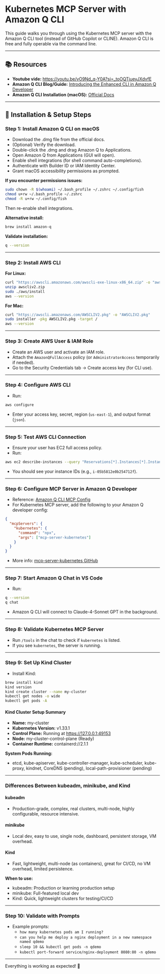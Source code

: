 # Kubernetes MCP Server with Amazon Q CLI

This guide walks you through using the Kubernetes MCP server with the Amazon Q CLI tool (instead of GitHub Copilot or CLINE). Amazon Q CLI is free and fully operable via the command line.

---

## 📚 Resources
- **Youtube vide:** https://youtu.be/vO9Nd_q-Y0A?si=_toOQTjueyJXdvfE
- **Amazon Q CLI Blog/Guide:** [Introducing the Enhanced CLI in Amazon Q Developer](https://aws.amazon.com/blogs/devops/introducing-the-enhanced-command-line-interface-in-amazon-q-developer/)
- **Amazon Q CLI Installation (macOS):** [Official Docs](https://docs.aws.amazon.com/amazonq/latest/qdeveloper-ug/command-line-installing.html)

---

## 🚀 Installation & Setup Steps

### Step 1: Install Amazon Q CLI on macOS
- Download the .dmg file from the official docs.
- (Optional) Verify the download.
- Double-click the .dmg and drag Amazon Q to Applications.
- Open Amazon Q from Applications (GUI will open).
- Enable shell integrations (for shell command auto-completions).
- Authenticate with Builder ID or IAM Identity Center.
- Grant macOS accessibility permissions as prompted.

**If you encounter permissions issues:**
```bash
sudo chown -R $(whoami) ~/.bash_profile ~/.zshrc ~/.config/fish
chmod u+rw ~/.bash_profile ~/.zshrc
chmod -R u+rw ~/.config/fish
```
Then re-enable shell integrations.

**Alternative install:**
```bash
brew install amazon-q
```

**Validate installation:**
```bash
q --version
```

---

### Step 2: Install AWS CLI

**For Linux:**
```bash
curl "https://awscli.amazonaws.com/awscli-exe-linux-x86_64.zip" -o "awscliv2.zip"
unzip awscliv2.zip
sudo ./aws/install
aws --version
```

**For Mac:**
```bash
curl "https://awscli.amazonaws.com/AWSCLIV2.pkg" -o "AWSCLIV2.pkg"
sudo installer -pkg AWSCLIV2.pkg -target /
aws --version
```

---

### Step 3: Create AWS User & IAM Role
- Create an AWS user and activate an IAM role.
- Attach the `AmazonQFullAccess` policy (or `AdministratorAccess` temporarily if needed).
- Go to the Security Credentials tab → Create access key (for CLI use).

---

### Step 4: Configure AWS CLI
- Run:
```bash
aws configure
```
- Enter your access key, secret, region (`us-east-1`), and output format (`json`).

---

### Step 5: Test AWS CLI Connection
- Ensure your user has EC2 full access policy.
- Run:
```bash
aws ec2 describe-instances --query "Reservations[*].Instances[*].InstanceId" --output text
```
- You should see your instance IDs (e.g., `i-05b5812e0b254712f`).

---

### Step 6: Configure MCP Server in Amazon Q Developer
- Reference: [Amazon Q CLI MCP Config](https://docs.aws.amazon.com/amazonq/latest/qdeveloper-ug/command-line-mcp-understanding-config.html)
- For Kubernetes MCP server, add the following to your Amazon Q developer config:

```json
{
  "mcpServers": {
    "kubernetes": {
      "command": "npx",
      "args": ["mcp-server-kubernetes"]
    }
  }
}
```
- More info: [mcp-server-kubernetes GitHub](https://github.com/Flux159/mcp-server-kubernetes)

---

### Step 7: Start Amazon Q Chat in VS Code
- Run:
```bash
q --version
q chat
```
- Amazon Q CLI will connect to Claude-4-Sonnet GPT in the background.

---

### Step 8: Validate Kubernetes MCP Server
- Run `/tools` in the chat to check if `kubernetes` is listed.
- If you see `kubernetes`, the server is running.

---

### Step 9: Set Up Kind Cluster
- Install Kind:
```bash
brew install kind
kind version
kind create cluster --name my-cluster
kubectl get nodes -o wide
kubectl get pods -A
```

#### Kind Cluster Setup Summary
- **Name:** my-cluster
- **Kubernetes Version:** v1.33.1
- **Control Plane:** Running at https://127.0.0.1:49153
- **Node:** my-cluster-control-plane (Ready)
- **Container Runtime:** containerd://2.1.1

**System Pods Running:**
- etcd, kube-apiserver, kube-controller-manager, kube-scheduler, kube-proxy, kindnet, CoreDNS (pending), local-path-provisioner (pending)

---

### Differences Between kubeadm, minikube, and Kind

#### kubeadm
- Production-grade, complex, real clusters, multi-node, highly configurable, resource intensive.

#### minikube
- Local dev, easy to use, single node, dashboard, persistent storage, VM overhead.

#### Kind
- Fast, lightweight, multi-node (as containers), great for CI/CD, no VM overhead, limited persistence.

**When to use:**
- kubeadm: Production or learning production setup
- minikube: Full-featured local dev
- Kind: Quick, lightweight clusters for testing/CI/CD

---

### Step 10: Validate with Prompts
- Example prompts:
  - `how many kubernetes pods am I running?`
  - `can you help me deploy a nginx deployment in a new namespace named qdemo`
  - `sleep 10 && kubectl get pods -n qdemo`
  - `kubectl port-forward service/nginx-deployment 8080:80 -n qdemo`

---

Everything is working as expected! 🎉

